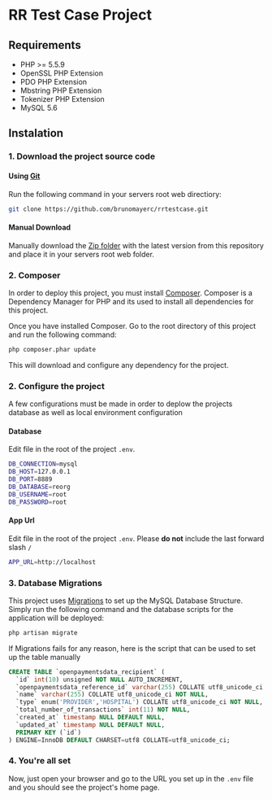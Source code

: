 # RR Test Case Project


## Requirements

* PHP >= 5.5.9
* OpenSSL PHP Extension
* PDO PHP Extension
* Mbstring PHP Extension
* Tokenizer PHP Extension
* MySQL 5.6

## Instalation

### 1. Download the project source code

#### Using [Git](https://git-scm.com/)

Run the following command in your servers root web directiory:
```sh
git clone https://github.com/brunomayerc/rrtestcase.git
```
#### Manual Download

Manually download the [Zip folder](https://github.com/brunomayerc/rrtestcase/archive/master.zip) with the latest version from this repository and place it in your servers root web folder.

### 2. Composer

In order to deploy this project, you must install [Composer](https://git-scm.com/). Composer is a Dependency Manager for PHP and its used to install all dependencies for this project.

Once you have installed Composer. Go to the root directory of this project and run the following command:
```sh
php composer.phar update 
```

This will download and configure any dependency for the project.

### 2. Configure the project

A few configurations must be made in order to deplow the projects database as well as local environment configuration


#### Database

Edit file in the root of the project `.env`.

```sh
DB_CONNECTION=mysql
DB_HOST=127.0.0.1
DB_PORT=8889
DB_DATABASE=reorg
DB_USERNAME=root
DB_PASSWORD=root
```

#### App Url

Edit file in the root of the project `.env`. Please **do not** include the last forward slash `/`

```sh
APP_URL=http://localhost
```

### 3. Database Migrations

This project uses [Migrations](https://laravel.com/docs/5.2/migrations) to set up the MySQL Database Structure. Simply run the following command and the database scripts for the application will be deployed:

```sh
php artisan migrate 
```

If Migrations fails for any reason, here is the script that can be used to set up the table manually

```sql
CREATE TABLE `openpaymentsdata_recipient` (
  `id` int(10) unsigned NOT NULL AUTO_INCREMENT,
  `openpaymentsdata_reference_id` varchar(255) COLLATE utf8_unicode_ci NOT NULL,
  `name` varchar(255) COLLATE utf8_unicode_ci NOT NULL,
  `type` enum('PROVIDER','HOSPITAL') COLLATE utf8_unicode_ci NOT NULL,
  `total_number_of_transactions` int(11) NOT NULL,
  `created_at` timestamp NULL DEFAULT NULL,
  `updated_at` timestamp NULL DEFAULT NULL,
  PRIMARY KEY (`id`)
) ENGINE=InnoDB DEFAULT CHARSET=utf8 COLLATE=utf8_unicode_ci;
```


### 4. You're all set

Now, just open your browser and go to the URL you set up in the `.env` file and you should see the project's home page.
